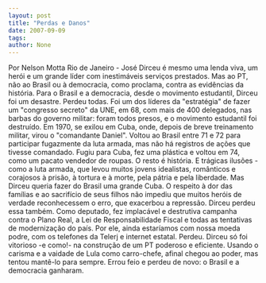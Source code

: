 ```yaml
---
layout: post
title: "Perdas e Danos"
date: 2007-09-09
tags: 
author: None
---
```

Por Nelson Motta
Rio de Janeiro - Jos&eacute; Dirceu &eacute; mesmo uma lenda viva, um her&oacute;i e um grande l&iacute;der com inestim&aacute;veis servi&ccedil;os prestados. Mas ao PT, n&atilde;o ao Brasil ou &agrave; democracia, como proclama, contra as evid&ecirc;ncias da hist&oacute;ria.
Para o Brasil e a democracia, desde o movimento estudantil, Dirceu foi um desastre. Perdeu todas. Foi um dos l&iacute;deres da &quot;estrat&eacute;gia&quot; de fazer um &quot;congresso secreto&quot; da UNE, em 68, com mais de 400 delegados, nas barbas do governo militar: foram todos presos, e o movimento estudantil foi destru&iacute;do.
Em 1970, se exilou em Cuba, onde, depois de breve treinamento militar, virou o &quot;comandante Daniel&quot;. Voltou ao Brasil entre 71 e 72 para participar fugazmente da luta armada, mas n&atilde;o h&aacute; registros de a&ccedil;&otilde;es que tivesse comandado. Fugiu para Cuba, fez uma pl&aacute;stica e voltou em 74, como um pacato vendedor de roupas. O resto &eacute; hist&oacute;ria.
E tr&aacute;gicas ilus&otilde;es -como a luta armada, que levou muitos jovens idealistas, rom&acirc;nticos e corajosos &agrave; pris&atilde;o, &agrave; tortura e &agrave; morte, pela p&aacute;tria e pela liberdade. Mas Dirceu queria fazer do Brasil uma grande Cuba. O respeito &agrave; dor das fam&iacute;lias e ao sacrif&iacute;cio de seus filhos n&atilde;o impediu que muitos her&oacute;is de verdade reconhecessem o erro, que exacerbou a repress&atilde;o. Dirceu perdeu essa tamb&eacute;m.
Como deputado, fez implac&aacute;vel e destrutiva campanha contra o Plano Real, a Lei de Responsabilidade Fiscal e todas as tentativas de moderniza&ccedil;&atilde;o do pa&iacute;s. Por ele, ainda estar&iacute;amos com nossa moeda podre, com os telefones da Telerj e internet estatal. Perdeu.
Dirceu s&oacute; foi vitorioso -e como!- na constru&ccedil;&atilde;o de um PT poderoso e eficiente. Usando o carisma e a vaidade de Lula como carro-chefe, afinal chegou ao poder, mas tentou mant&ecirc;-lo para sempre. Errou feio e perdeu de novo: o Brasil e a democracia ganharam. 